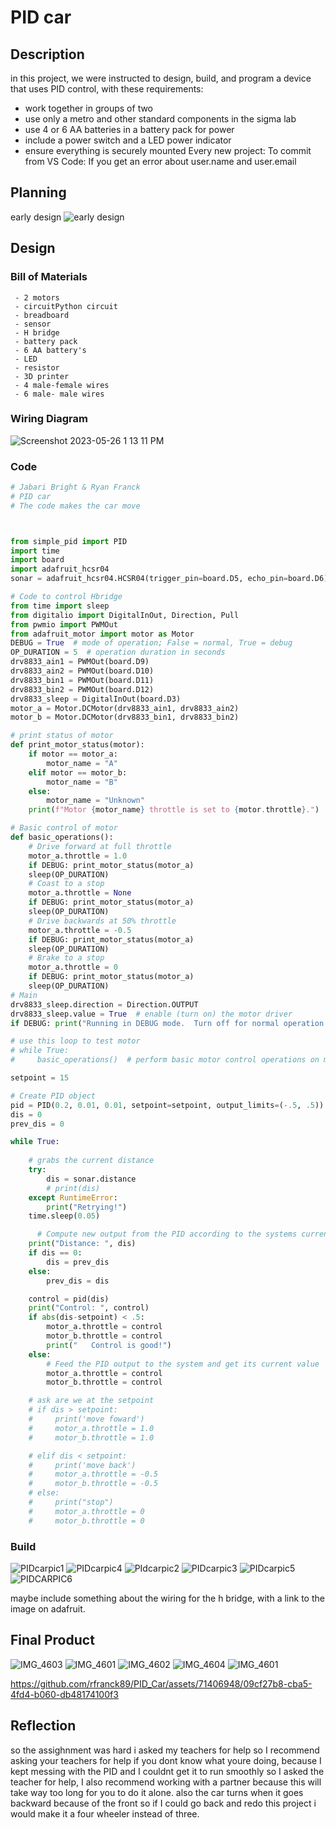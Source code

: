 
# PID car
## Description
in this project, we were instructed to design, build, and program a device that uses PID control, with these requirements:

- work together in groups of two
- use only a metro and other standard components in the sigma lab
- use 4 or 6 AA batteries in a battery pack for power
- include a power switch and a LED power indicator
- ensure everything is securely mounted
Every new project:
To commit from VS Code:
If you get an error about user.name and user.email

## Planning 
early design
![early design](https://github.com/rfranck89/PID_Car/assets/71406948/59f59c81-4730-4484-8cd8-582610002258)


## Design

### Bill of Materials
     - 2 motors
     - circuitPython circuit
     - breadboard
     - sensor
     - H bridge
     - battery pack
     - 6 AA battery's
     - LED
     - resistor
     - 3D printer
     - 4 male-female wires
     - 6 male- male wires
     
     
### Wiring Diagram
![Screenshot 2023-05-26 1 13 11 PM](https://github.com/rfranck89/PID_Car/assets/71406948/6848e501-18e5-44a6-84b3-e9e936e7e482)


### Code 

```python
# Jabari Bright & Ryan Franck
# PID car
# The code makes the car move



from simple_pid import PID
import time
import board
import adafruit_hcsr04
sonar = adafruit_hcsr04.HCSR04(trigger_pin=board.D5, echo_pin=board.D6)

# Code to control Hbridge
from time import sleep
from digitalio import DigitalInOut, Direction, Pull
from pwmio import PWMOut
from adafruit_motor import motor as Motor
DEBUG = True  # mode of operation; False = normal, True = debug
OP_DURATION = 5  # operation duration in seconds
drv8833_ain1 = PWMOut(board.D9)
drv8833_ain2 = PWMOut(board.D10)
drv8833_bin1 = PWMOut(board.D11)
drv8833_bin2 = PWMOut(board.D12)
drv8833_sleep = DigitalInOut(board.D3)
motor_a = Motor.DCMotor(drv8833_ain1, drv8833_ain2)
motor_b = Motor.DCMotor(drv8833_bin1, drv8833_bin2)

# print status of motor
def print_motor_status(motor):
    if motor == motor_a:
        motor_name = "A"
    elif motor == motor_b:
        motor_name = "B"
    else:
        motor_name = "Unknown"
    print(f"Motor {motor_name} throttle is set to {motor.throttle}.")

# Basic control of motor
def basic_operations():
    # Drive forward at full throttle
    motor_a.throttle = 1.0
    if DEBUG: print_motor_status(motor_a)
    sleep(OP_DURATION)
    # Coast to a stop
    motor_a.throttle = None
    if DEBUG: print_motor_status(motor_a)
    sleep(OP_DURATION)
    # Drive backwards at 50% throttle
    motor_a.throttle = -0.5
    if DEBUG: print_motor_status(motor_a)
    sleep(OP_DURATION)
    # Brake to a stop
    motor_a.throttle = 0
    if DEBUG: print_motor_status(motor_a)
    sleep(OP_DURATION)
# Main
drv8833_sleep.direction = Direction.OUTPUT
drv8833_sleep.value = True  # enable (turn on) the motor driver
if DEBUG: print("Running in DEBUG mode.  Turn off for normal operation.")

# use this loop to test motor
# while True:
#     basic_operations()  # perform basic motor control operations on motor A

setpoint = 15

# Create PID object
pid = PID(0.2, 0.01, 0.01, setpoint=setpoint, output_limits=(-.5, .5))
dis = 0
prev_dis = 0

while True:
    
    # grabs the current distance
    try:
        dis = sonar.distance
        # print(dis)
    except RuntimeError:
        print("Retrying!")
    time.sleep(0.05)

      # Compute new output from the PID according to the systems current value
    print("Distance: ", dis)
    if dis == 0:
        dis = prev_dis
    else:
        prev_dis = dis

    control = pid(dis)
    print("Control: ", control)
    if abs(dis-setpoint) < .5:
        motor_a.throttle = control
        motor_b.throttle = control
        print("   Control is good!")
    else:
        # Feed the PID output to the system and get its current value
        motor_a.throttle = control
        motor_b.throttle = control

    # ask are we at the setpoint
    # if dis > setpoint:
    #     print('move foward')
    #     motor_a.throttle = 1.0
    #     motor_b.throttle = 1.0

    # elif dis < setpoint:
    #     print('move back')
    #     motor_a.throttle = -0.5
    #     motor_b.throttle = -0.5
    # else:
    #     print("stop")
    #     motor_a.throttle = 0
    #     motor_b.throttle = 0


```

### Build



![PIDcarpic1](https://github.com/rfranck89/PID_Car/assets/71406948/5adda2c4-c269-4d38-a6f6-b488ad919d38)
![PIDcarpic4](https://github.com/rfranck89/PID_Car/assets/71406948/32a47762-aff2-43fb-aa49-eb47a56330de)
![PIdcarpic2](https://github.com/rfranck89/PID_Car/assets/71406948/90ff50dc-0611-4202-b32a-dbba3af40828)
![PIDcarpic3](https://github.com/rfranck89/PID_Car/assets/71406948/8ffee07e-cab4-4491-ac7b-4cbc32062895)
![PIDcarpic5](https://github.com/rfranck89/PID_Car/assets/71406948/3ae7bbef-edcd-42e4-aefc-2ec961c772ff)
![PIDCARPIC6](https://github.com/rfranck89/PID_Car/assets/71406948/c74e6f53-e8a6-40f0-9267-58e1a18de034)



maybe include something about the wiring for the h bridge, with a link to the image on adafruit.

## Final Product
![IMG_4603](https://github.com/rfranck89/PID_Car/assets/71406948/fd39bc8b-bb34-404e-a5eb-b44212b3dbad)
![IMG_4601](https://github.com/rfranck89/PID_Car/assets/71406948/1cc91827-389f-4128-9847-b437e8f49bc5)
![IMG_4602](https://github.com/rfranck89/PID_Car/assets/71406948/3425c312-b369-4460-8f0f-74c04fdae559)
![IMG_4604](https://github.com/rfranck89/PID_Car/assets/71406948/4e628646-0b1b-4a46-8f44-344ec67814d5)
![IMG_4601](https://github.com/rfranck89/PID_Car/assets/71406948/11c7b6b0-4781-4854-a985-86b68ae3eefc)



https://github.com/rfranck89/PID_Car/assets/71406948/09cf27b8-cba5-4fd4-b060-db48174100f3







## Reflection

so the assighnment was hard i asked my teachers for help so I recommend asking your teachers for help if you dont know what youre doing, because I kept messing with the PID and I couldnt get it to run smoothly so I asked the teacher for help, I also recommend working with a partner because this will take way too long for you to do it alone. also the car turns when it goes backward because of the front so if I could go back and redo this project i would make it a four wheeler instead of three.
